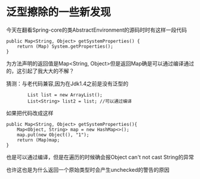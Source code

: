 # 泛型擦除的一些新发现

今天在翻看Spring-core的类AbstractEnvironment的源码时时有这样一段代码

```
public Map<String, Object> getSystemProperties() {
    return (Map) System.getProperties();
}
```

为方法声明的返回值是Map&lt;String, Object&gt;但是返回Map确是可以通过编译通过的，这引起了我大大的不解？

猜测：与老代码兼容,因为在Jdk1.4之前是没有泛型的

```
        List list = new ArrayList();
        List<String> list2 = list; //可以通过编译
```

如果把代码改成这样

```
public Map<String, Object> getSystemProperties(){
    Map<Object, String> map = new HashMap<>();
    map.put(new Object(), "1");
    return (Map)map;
}
```

也是可以通过编译，但是在遍历的时候确会报Object can't not cast String的异常

也许这也是为什么返回一个原始类型时会产生unchecked的警告的原因

